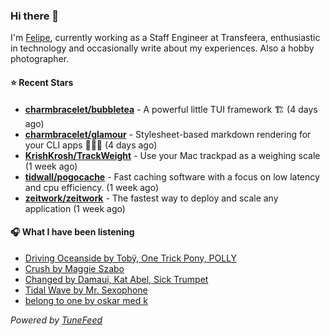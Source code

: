### Hi there 👋

I'm [Felipe](https://felipevm.com), currently working as a Staff Engineer at Transfeera, enthusiastic in technology and occasionally write about my experiences. Also a hobby photographer.

#### ⭐ Recent Stars
- **[charmbracelet/bubbletea](https://github.com/charmbracelet/bubbletea)** - A powerful little TUI framework 🏗 (4 days ago)
- **[charmbracelet/glamour](https://github.com/charmbracelet/glamour)** - Stylesheet-based markdown rendering for your CLI apps 💇🏻‍♀️ (4 days ago)
- **[KrishKrosh/TrackWeight](https://github.com/KrishKrosh/TrackWeight)** - Use your Mac trackpad as a weighing scale (1 week ago)
- **[tidwall/pogocache](https://github.com/tidwall/pogocache)** - Fast caching software with a focus on low latency and cpu efficiency. (1 week ago)
- **[zeitwork/zeitwork](https://github.com/zeitwork/zeitwork)** - The fastest way to deploy and scale any application (1 week ago)

#### 🎧 What I have been listening
- [Driving Oceanside by Tobÿ, One Trick Pony, POLLY](https://open.spotify.com/track/0dIiKSBdeVRiTpj5Yog6ak)
- [Crush by Maggie Szabo](https://open.spotify.com/track/6xYh3b3eRbkVAJ3DQAaF9v)
- [Changed by Damaui, Kat Abel, Sick Trumpet](https://open.spotify.com/track/2ie3InsBpQTRIc9GIP30N7)
- [Tidal Wave by Mr. Sexophone](https://open.spotify.com/track/6ZR0xZtaXtEuiEdK0fgogs)
- [belong to one by oskar med k](https://open.spotify.com/track/4FMP6ybHvvg7leeRAlyGfX)

_Powered by [TuneFeed](https://tunefeed.app?ref=github.com)_
